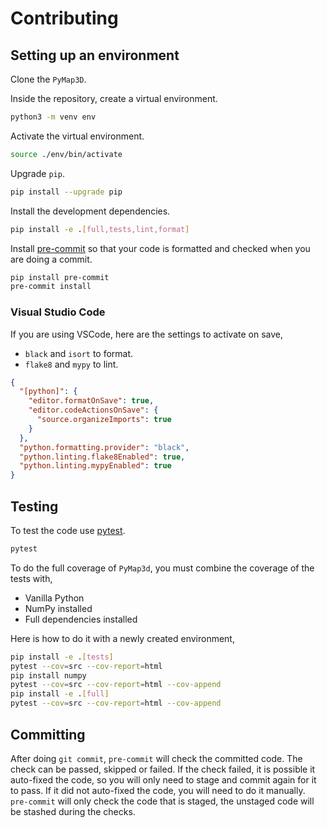 # Contributing

## Setting up an environment

Clone the `PyMap3D`.

Inside the repository, create a virtual environment.

```bash
python3 -m venv env
```

Activate the virtual environment.

```bash
source ./env/bin/activate
```

Upgrade `pip`.

```bash
pip install --upgrade pip
```

Install the development dependencies.

```bash
pip install -e .[full,tests,lint,format]
```

Install [pre-commit](https://pre-commit.com/) so that your code is formatted and checked when you are doing a commit.

```bash
pip install pre-commit
pre-commit install
```

### Visual Studio Code

If you are using VSCode, here are the settings to activate on save,

- `black` and `isort` to format.
- `flake8` and `mypy` to lint.

```json
{
  "[python]": {
    "editor.formatOnSave": true,
    "editor.codeActionsOnSave": {
      "source.organizeImports": true
    }
  },
  "python.formatting.provider": "black",
  "python.linting.flake8Enabled": true,
  "python.linting.mypyEnabled": true
}
```

## Testing

To test the code use [pytest](https://docs.pytest.org/en/7.1.x/).

```bash
pytest
```

To do the full coverage of `PyMap3d`, you must combine the coverage of the tests with,

- Vanilla Python
- NumPy installed
- Full dependencies installed

Here is how to do it with a newly created environment,

```bash
pip install -e .[tests]
pytest --cov=src --cov-report=html
pip install numpy
pytest --cov=src --cov-report=html --cov-append
pip install -e .[full]
pytest --cov=src --cov-report=html --cov-append
```

## Committing

After doing `git commit`, `pre-commit` will check the committed code.
The check can be passed, skipped or failed.
If the check failed, it is possible it auto-fixed the code, so you will only need to stage and commit again for it to pass.
If it did not auto-fixed the code, you will need to do it manually.
`pre-commit` will only check the code that is staged, the unstaged code will be stashed during the checks.
